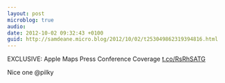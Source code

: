 ```yaml
---
layout: post
microblog: true
audio: 
date: 2012-10-02 09:32:43 +0100
guid: http://samdeane.micro.blog/2012/10/02/t253049862319394816.html
---
```

EXCLUSIVE: Apple Maps Press Conference Coverage [t.co/RsRhSATG](http://t.co/RsRhSATG)

Nice one @pilky
